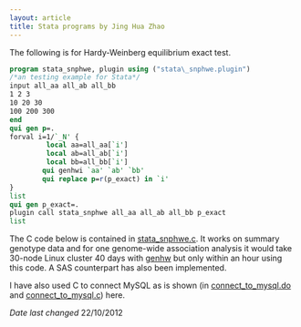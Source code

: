 ```yaml
---
layout: article
title: Stata programs by Jing Hua Zhao
---
```


The following is for Hardy-Weinberg equilibrium exact test.

```stata
program stata_snphwe, plugin using ("stata\_snphwe.plugin")
/*an testing example for Stata*/
input all_aa all_ab all_bb
1 2 3
10 20 30
100 200 300
end
qui gen p=.
forval i=1/`_N' {
         local aa=all_aa[`i']
         local ab=all_ab[`i']
         local bb=all_bb[`i']
        qui genhwi `aa' `ab' `bb'
        qui replace p=r(p_exact) in `i'
}
list
qui gen p_exact=.
plugin call stata_snphwe all_aa all_ab all_bb p_exact
list
```
The C code below is contained in
[stata\_snphwe.c](software/stata_snphwe.c). It works on summary genotype
data and for one genome-wide association analysis it would take 30-node
Linux cluster 40 days with
[genhw](http://biostat-resources.com/stata/des_genhw.htm) but only
within an hour using this code. A SAS counterpart has also been
implemented.

I have also used C to connect MySQL as is shown (in
[connect\_to\_mysql.do](software/connect_to_mysql.do) and
[connect\_to\_mysql.c](software/connect_to_mysql.c))
here.

*Date last changed* 22/10/2012
